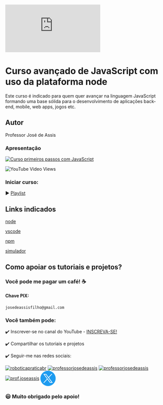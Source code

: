 ![GitHub](https://img.shields.io/github/license/professorjosedeassis/node.js)
# Curso avançado de JavaScript com uso da plataforma node
Este curso é indicado para quem quer avançar na linguagem JavaScript formando uma base sólida para o desenvolvimento de aplicações back-end, mobile, web apps, jogos etc.
## Autor
Professor José de Assis
### Apresentação
[![Curso primeiros passos com JavaScript](https://img.youtube.com/vi/S6ew1nLgLhM/0.jpg)](https://youtu.be/S6ew1nLgLhM?si=8HtwbaJ3quOZ-b5h "Asssistir no YouTube")

![YouTube Video Views](https://img.shields.io/youtube/views/S6ew1nLgLhM?style=social)
### Iniciar curso:
▶️ [Playlist](https://www.youtube.com/playlist?list=PLbEOwbQR9lqzioSn8cZb6VHEbqdsuSAQI)
## Links indicados
[node](https://nodejs.org/en/)

[vscode](https://code.visualstudio.com/)

[npm](https://www.npmjs.com/)

[simulador](https://professorjosedeassis.github.io/simulador/)
## Como apoiar os tutoriais e projetos?
### Você pode me pagar um café! ☕

#### Chave PIX:
` josedeassisfilho@gmail.com `
### Você também pode:
:heavy_check_mark: Inscrever-se no canal do YouTube - [INSCREVA-SE!](https://www.youtube.com/c/RoboticapraticaBr/?sub_confirmation=1)

:heavy_check_mark: Compartilhar os tutoriais e projetos

:heavy_check_mark: Seguir-me nas redes sociais:
<p align="left">
<a href="https://www.youtube.com/c/roboticapraticabr" target="blank"><img align="center" src="https://github.com/professorjosedeassis/joseassis/blob/main/img/youtube.png" alt="roboticapraticabr" height="48" width="48" /></a>
<a href="https://linkedin.com/in/professorjosedeassis" target="blank"><img align="center" src="https://github.com/professorjosedeassis/joseassis/blob/main/img/linkedin.png" alt="professorjosedeassis" height="48" width="48" /></a>
<a href="https://fb.com/professorjosedeassis" target="blank"><img align="center" src="https://github.com/professorjosedeassis/joseassis/blob/main/img/facebook.png" alt="professorjosedeassis" height="48" width="48" /></a>
<a href="https://instagram.com/prof.joseassis" target="blank"><img align="center" src="https://github.com/professorjosedeassis/joseassis/blob/main/img/instagram.png" alt="prof.joseassis" height="48" width="48" /></a>
<a href="https://twitter.com/joseassis" target="blank"><img align="center" src="https://github.com/professorjosedeassis/joseassis/blob/main/img/twitter.png" alt="joseassis" height="48" width="48" /></a>
</p>

### :smiley: Muito obrigado pelo apoio!
